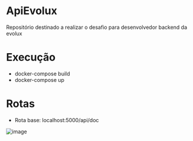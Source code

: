 # ApiEvolux
Repositório destinado a realizar o desafio para desenvolvedor backend da evolux

# Execução
- docker-compose build
- docker-compose up

# Rotas
- Rota base: localhost:5000/api/doc

![image](https://user-images.githubusercontent.com/65177130/155848408-efc12489-313f-423f-8e7a-0b5e802bd282.png)

